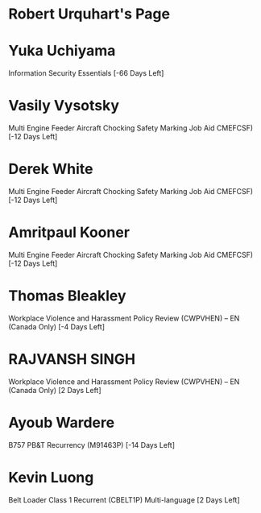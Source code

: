 # Robert Urquhart's Page




# Yuka Uchiyama


Information Security Essentials [-66 Days Left]



# Vasily Vysotsky


Multi Engine Feeder Aircraft Chocking Safety Marking Job Aid  CMEFCSF) [-12 Days Left]



# Derek White


Multi Engine Feeder Aircraft Chocking Safety Marking Job Aid  CMEFCSF) [-12 Days Left]



# Amritpaul Kooner


Multi Engine Feeder Aircraft Chocking Safety Marking Job Aid  CMEFCSF) [-12 Days Left]



# Thomas Bleakley


Workplace Violence and Harassment Policy Review (CWPVHEN) – EN (Canada Only) [-4 Days Left]



# RAJVANSH SINGH


Workplace Violence and Harassment Policy Review (CWPVHEN) – EN (Canada Only) [2 Days Left]



# Ayoub Wardere


B757 PB&T Recurrency (M91463P) [-14 Days Left]



# Kevin Luong


Belt Loader Class 1 Recurrent (CBELT1P) Multi-language [2 Days Left]



